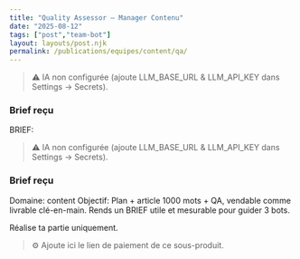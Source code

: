 ```yaml
---
title: "Quality Assessor — Manager Contenu"
date: "2025-08-12"
tags: ["post","team-bot"]
layout: layouts/post.njk
permalink: /publications/equipes/content/qa/
---
```

> ⚠️ IA non configurée (ajoute LLM_BASE_URL & LLM_API_KEY dans Settings → Secrets).

### Brief reçu
BRIEF:
> ⚠️ IA non configurée (ajoute LLM_BASE_URL & LLM_API_KEY dans Settings → Secrets).

### Brief reçu
Domaine: content
Objectif: Plan + article 1000 mots + QA, vendable comme livrable clé-en-main.
Rends un BRIEF utile et mesurable pour guider 3 bots.

Réalise ta partie uniquement.

> ⚙️ Ajoute ici le lien de paiement de ce sous-produit.
